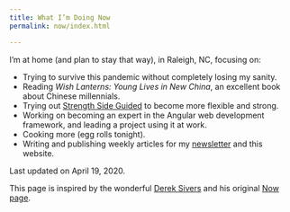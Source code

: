 ```yaml
---
title: What I’m Doing Now
permalink: now/index.html

---
```

I’m at home (and plan to stay that way), in Raleigh, NC, focusing on:

* Trying to survive this pandemic without completely losing my sanity.
* Reading _Wish Lanterns: Young Lives in New China_, an excellent book about Chinese millennials.
* Trying out [Strength Side Guided](https://www.strengthsideguided.com/) to become more flexible and strong.
* Working on becoming an expert in the Angular web development framework, and leading a project using it at work.
* Cooking more (egg rolls tonight).
* Writing and publishing weekly articles for my [newsletter](/subscribe/) and this website.

Last updated on April 19, 2020.

This page is inspired by the wonderful [Derek Sivers](https://sivers.org/now) and his original [Now page](https://nownownow.com/about).